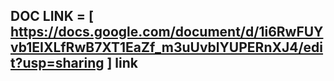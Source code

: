 ## DOC LINK = [ https://docs.google.com/document/d/1i6RwFUYvb1EIXLfRwB7XT1EaZf_m3uUvblYUPERnXJ4/edit?usp=sharing ] link
